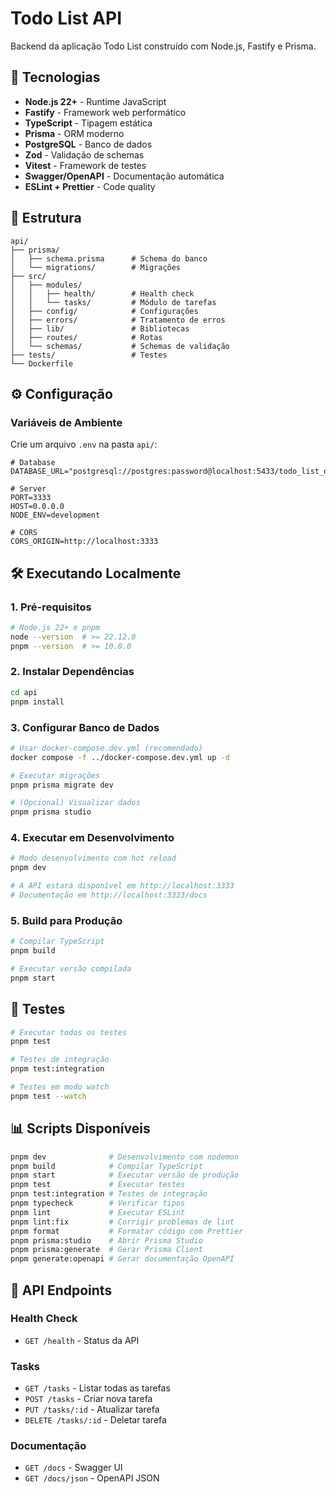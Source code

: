 # Todo List API

Backend da aplicação Todo List construído com Node.js, Fastify e Prisma.

## 🚀 Tecnologias

- **Node.js 22+** - Runtime JavaScript
- **Fastify** - Framework web performático
- **TypeScript** - Tipagem estática
- **Prisma** - ORM moderno
- **PostgreSQL** - Banco de dados
- **Zod** - Validação de schemas
- **Vitest** - Framework de testes
- **Swagger/OpenAPI** - Documentação automática
- **ESLint + Prettier** - Code quality

## 📁 Estrutura

```
api/
├── prisma/
│   ├── schema.prisma      # Schema do banco
│   └── migrations/        # Migrações
├── src/
│   ├── modules/
│   │   ├── health/        # Health check
│   │   └── tasks/         # Módulo de tarefas
│   ├── config/            # Configurações
│   ├── errors/            # Tratamento de erros
│   ├── lib/               # Bibliotecas
│   ├── routes/            # Rotas
│   └── schemas/           # Schemas de validação
├── tests/                 # Testes
└── Dockerfile
```

## ⚙️ Configuração

### Variáveis de Ambiente

Crie um arquivo `.env` na pasta `api/`:

```env
# Database
DATABASE_URL="postgresql://postgres:password@localhost:5433/todo_list_dev"

# Server
PORT=3333
HOST=0.0.0.0
NODE_ENV=development

# CORS
CORS_ORIGIN=http://localhost:3333
```

## 🛠️ Executando Localmente

### 1. Pré-requisitos

```bash
# Node.js 22+ e pnpm
node --version  # >= 22.12.0
pnpm --version  # >= 10.0.0
```

### 2. Instalar Dependências

```bash
cd api
pnpm install
```

### 3. Configurar Banco de Dados

```bash
# Usar docker-compose.dev.yml (recomendado)
docker compose -f ../docker-compose.dev.yml up -d

# Executar migrações
pnpm prisma migrate dev

# (Opcional) Visualizar dados
pnpm prisma studio
```

### 4. Executar em Desenvolvimento

```bash
# Modo desenvolvimento com hot reload
pnpm dev

# A API estará disponível em http://localhost:3333
# Documentação em http://localhost:3333/docs
```

### 5. Build para Produção

```bash
# Compilar TypeScript
pnpm build

# Executar versão compilada
pnpm start
```

## 🧪 Testes

```bash
# Executar todos os testes
pnpm test

# Testes de integração
pnpm test:integration

# Testes em modo watch
pnpm test --watch
```

## 📊 Scripts Disponíveis

```bash
pnpm dev              # Desenvolvimento com nodemon
pnpm build            # Compilar TypeScript
pnpm start            # Executar versão de produção
pnpm test             # Executar testes
pnpm test:integration # Testes de integração
pnpm typecheck        # Verificar tipos
pnpm lint             # Executar ESLint
pnpm lint:fix         # Corrigir problemas de lint
pnpm format           # Formatar código com Prettier
pnpm prisma:studio    # Abrir Prisma Studio
pnpm prisma:generate  # Gerar Prisma Client
pnpm generate:openapi # Gerar documentação OpenAPI
```

## 📖 API Endpoints

### Health Check

- `GET /health` - Status da API

### Tasks

- `GET /tasks` - Listar todas as tarefas
- `POST /tasks` - Criar nova tarefa
- `PUT /tasks/:id` - Atualizar tarefa
- `DELETE /tasks/:id` - Deletar tarefa

### Documentação

- `GET /docs` - Swagger UI
- `GET /docs/json` - OpenAPI JSON
